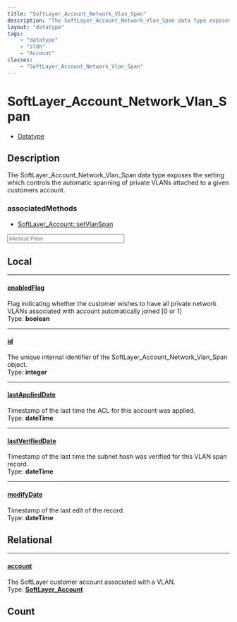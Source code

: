 ```yaml
---
title: "SoftLayer_Account_Network_Vlan_Span"
description: "The SoftLayer_Account_Network_Vlan_Span data type exposes the setting which controls the automatic spanning of private V... "
layout: "datatype"
tags:
    - "datatype"
    - "sldn"
    - "Account"
classes:
    - "SoftLayer_Account_Network_Vlan_Span"
---
```


# SoftLayer_Account_Network_Vlan_Span
<div id='service-datatype'>
    <ul id='sldn-reference-tabs'>
        <li id='datatype'> <a href='/reference/datatypes/SoftLayer_Account_Network_Vlan_Span' >Datatype</a></li>
    </ul>
</div>

## Description 
The SoftLayer_Account_Network_Vlan_Span data type exposes the setting which controls the automatic spanning of private VLANs attached to a given customers account. 


### associatedMethods

*  [SoftLayer_Account::setVlanSpan](/reference/services/SoftLayer_Account/setVlanSpan )





<!-- Service Filer BEGIN -->
<div class="view-filters">
        <div class="clearfix">
            <div class="search-input-box">
                <input placeholder="Method Filter" onkeyup="titleSearch(inputId='prop-input', divId='properties', elementClass='prop-row')" 
                    type="text" id="prop-input" value="" size="30" maxlength="128" class="form-text">
            </div>
        </div>
</div>
<!-- Service Filer END -->

<div id="properties" class="content">
<div id="localProperties" class="prop-content" >

## Local
-----
[enabledFlag]: #enabledflag
#### [enabledFlag]
Flag indicating whether the customer wishes to have all private network VLANs associated with account automatically joined [0 or 1]  
<span class="type-label">Type: </span>**boolean**

-----
[id]: #id
#### [id]
The unique internal identifier of the SoftLayer_Account_Network_Vlan_Span object.  
<span class="type-label">Type: </span>**integer**

-----
[lastAppliedDate]: #lastapplieddate
#### [lastAppliedDate]
Timestamp of the last time the ACL for this account was applied.  
<span class="type-label">Type: </span>**dateTime**

-----
[lastVerifiedDate]: #lastverifieddate
#### [lastVerifiedDate]
Timestamp of the last time the subnet hash was verified for this VLAN span record.  
<span class="type-label">Type: </span>**dateTime**

-----
[modifyDate]: #modifydate
#### [modifyDate]
Timestamp of the last edit of the record.  
<span class="type-label">Type: </span>**dateTime**

</div>
<!-- LOCAL PROPERTY END -->

<div id="relationalProperties"  class="prop-content" >

## Relational
-----
[account]: #account
#### [account]
The SoftLayer customer account associated with a VLAN.  
<span class="type-label">Type: </span>**<a href='/reference/datatypes/SoftLayer_Account'>SoftLayer_Account </a>**


## Count
</div>


